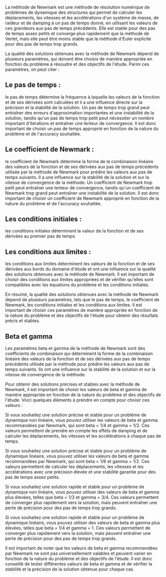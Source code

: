 La méthode de Newmark est une méthode de résolution numérique de problèmes de dynamique des structures qui permet de calculer les déplacements, les vitesses et les accélérations d'un système de masse, de raideur et de damping à un pas de temps donné, en utilisant les valeurs de ces grandeurs aux pas de temps précédents. Elle est stable pour des pas de temps assez petits et converge plus rapidement que la méthode de Verlet, mais elle peut être moins stable que la méthode d'Euler explicite pour des pas de temps trop grands.

La qualité des solutions obtenues avec la méthode de Newmark dépend de plusieurs paramètres, qui doivent être choisis de manière appropriée en fonction du problème à résoudre et des objectifs de l'étude. Parmi ces paramètres, on peut citer :

## Le pas de temps : 
le pas de temps détermine la fréquence à laquelle les valeurs de la fonction et de ses dérivées sont calculées et il a une influence directe sur la précision et la stabilité de la solution. Un pas de temps trop grand peut entraîner des erreurs d'approximation importantes et une instabilité de la solution, tandis qu'un pas de temps trop petit peut nécessiter un nombre important d'itérations et entraîner une lenteur de convergence. Il est donc important de choisir un pas de temps approprié en fonction de la nature du problème et de l'accuracy souhaitée.

## Le coefficient de Newmark : 
le coefficient de Newmark détermine la forme de la combinaison linéaire des valeurs de la fonction et de ses dérivées aux pas de temps précédents utilisée par la méthode de Newmark pour prédire les valeurs aux pas de temps suivants. Il a une influence sur la stabilité de la solution et sur la vitesse de convergence de la méthode. Un coefficient de Newmark trop petit peut entraîner une lenteur de convergence, tandis qu'un coefficient de Newmark trop grand peut entraîner une instabilité de la solution. Il est donc important de choisir un coefficient de Newmark approprié en fonction de la nature du problème et de l'accuracy souhaitée.

## Les conditions initiales : 
les conditions initiales déterminent la valeur de la fonction et de ses dérivées au premier pas de temps

## Les conditions aux limites : 
les conditions aux limites déterminent les valeurs de la fonction et de ses dérivées aux bords du domaine d'étude et ont une influence sur la qualité des solutions obtenues avec la méthode de Newmark. Il est important de choisir des conditions aux limites appropriées et de vérifier qu'elles sont compatibles avec les équations du problème et les conditions initiales.

En résumé, la qualité des solutions obtenues avec la méthode de Newmark dépend de plusieurs paramètres, tels que le pas de temps, le coefficient de Newmark, les conditions initiales et les conditions aux limites. Il est important de choisir ces paramètres de manière appropriée en fonction de la nature du problème et des objectifs de l'étude pour obtenir des résultats précis et stables.

## Beta et gamma

Les paramètres beta et gamma de la méthode de Newmark sont des coefficients de combinaison qui déterminent la forme de la combinaison linéaire des valeurs de la fonction et de ses dérivées aux pas de temps précédents utilisée par la méthode pour prédire les valeurs aux pas de temps suivants. Ils ont une influence sur la stabilité de la solution et sur la vitesse de convergence de la méthode.

Pour obtenir des solutions précises et stables avec la méthode de Newmark, il est important de choisir les valeurs de beta et gamma de manière appropriée en fonction de la nature du problème et des objectifs de l'étude. Voici quelques éléments à prendre en compte pour choisir ces valeurs :

Si vous souhaitez une solution précise et stable pour un problème de dynamique non linéaire, vous pouvez utiliser les valeurs de beta et gamma recommandées par Newmark, qui sont beta = 1/4 et gamma = 1/2. Ces valeurs permettent de prendre en compte les effets de damping et de calculer les déplacements, les vitesses et les accélérations à chaque pas de temps.

Si vous souhaitez une solution précise et stable pour un problème de dynamique linéaire, vous pouvez utiliser les valeurs de beta et gamma recommandées par Newmark, qui sont beta = 1/6 et gamma = 1/2. Ces valeurs permettent de calculer les déplacements, les vitesses et les accélérations avec une précision élevée et une stabilité garantie pour des pas de temps assez petits.

Si vous souhaitez une solution rapide et stable pour un problème de dynamique non linéaire, vous pouvez utiliser des valeurs de beta et gamma plus élevées, telles que beta = 1/3 et gamma = 3/4. Ces valeurs permettent de converger plus rapidement vers la solution, mais peuvent entraîner une perte de précision pour des pas de temps trop grands.

Si vous souhaitez une solution rapide et stable pour un problème de dynamique linéaire, vous pouvez utiliser des valeurs de beta et gamma plus élevées, telles que beta = 1/4 et gamma = 1. Ces valeurs permettent de converger plus rapidement vers la solution, mais peuvent entraîner une perte de précision pour des pas de temps trop grands.

Il est important de noter que les valeurs de beta et gamma recommandées par Newmark ne sont pas universellement valables et peuvent varier en fonction de la nature du problème et des objectifs de l'étude. Il est donc conseillé de tester différentes valeurs de beta et gamma et de vérifier la stabilité et la précision de la solution obtenue pour chaque cas.
